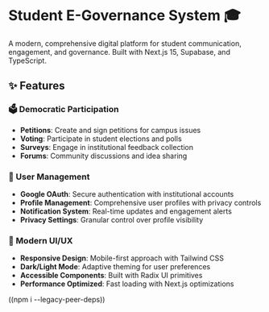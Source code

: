 # Student E-Governance System 🎓

A modern, comprehensive digital platform for student communication, engagement, and governance. Built with Next.js 15, Supabase, and TypeScript.

## ✨ Features

### 🗳️ Democratic Participation
- **Petitions**: Create and sign petitions for campus issues
- **Voting**: Participate in student elections and polls  
- **Surveys**: Engage in institutional feedback collection
- **Forums**: Community discussions and idea sharing

### 👤 User Management
- **Google OAuth**: Secure authentication with institutional accounts
- **Profile Management**: Comprehensive user profiles with privacy controls
- **Notification System**: Real-time updates and engagement alerts
- **Privacy Settings**: Granular control over profile visibility

### 🎨 Modern UI/UX
- **Responsive Design**: Mobile-first approach with Tailwind CSS
- **Dark/Light Mode**: Adaptive theming for user preferences
- **Accessible Components**: Built with Radix UI primitives
- **Performance Optimized**: Fast loading with Next.js optimizations


((npm i --legacy-peer-deps))

